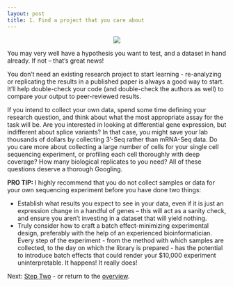 ```yaml
---
layout: post
title: 1. Find a project that you care about
---
```

<p align="center">
  <img src="https://media1.giphy.com/media/XQIoQJWScAtfa/source.gif">
</p>

You may very well have a hypothesis you want to test, and a dataset in hand already. If not – that’s great news! 

You don’t need an existing research project to start learning - re-analyzing or replicating the results in a published paper is always a good way to start. It’ll help double-check your code (and double-check the authors as well) to compare your output to peer-reviewed results.

If you intend to collect your own data, spend some time defining your research question, and think about what the most appropriate assay for the task will be. Are you interested in looking at differential gene expression, but indifferent about splice variants? In that case, you might save your lab thousands of dollars by collecting 3’-Seq rather than mRNA-Seq data. Do you care more about collecting a large number of cells for your single cell sequencing experiment, or profiling each cell thoroughly with deep coverage? How many biological replicates to you need? All of these questions deserve a thorough Googling.

<p class="message">
  <b>PRO TIP:</b> I highly recommend that you do not collect samples or data for your own sequencing experiment before you have done two things:

* Establish what results you expect to see in your data, even if it is just an expression change in a handful of genes – this will act as a sanity check, and ensure you aren’t investing in a dataset that will yield nothing.
* Truly consider how to craft a batch effect-minimizing experimental design, preferably with the help of an experienced bioinformatician. Every step of the experiment - from the method with which samples are collected, to the day on which the library is prepared - has the potential to introduce batch effects that could render your $10,000 experiment uninterpretable. It happens! It really does!
</p>


Next: [Step Two](https://kmuench.github.io/2020/03/18/step-2/) - or return to the [overview](https://kmuench.github.io/2020/03/18/ten-steps-to-bioinf/).
